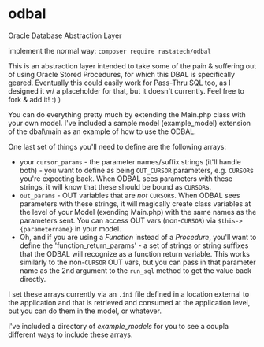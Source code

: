 # odbal
Oracle Database Abstraction Layer

implement the normal way:
  `composer require rastatech/odbal`

This is an abstraction layer intended to take some of the pain & suffering out of using Oracle Stored Procedures, for which this DBAL is specifically geared. Eventually this could easily work for Pass-Thru SQL too, as I designed it w/ a placeholder for that, but it doesn't currently. Feel free to fork & add it! :)  )

You can do everything pretty much by extending the Main.php class with your own model. I've included a sample model (example_model) extension of the dbal\main as an example of how to use the ODBAL. 

One last set of things you'll need to define are the following arrays:
- your `cursor_params` - the parameter names/suffix strings (it'll handle both) - you want to define as being `OUT_CURSOR` parameters, e.g. `CURSOR`s you're expecting back. When ODBAL sees parameters with these strings, it will know that these should be bound as `CURSOR`s. 
- `out_params` - OUT variables that are *not* `CURSOR`s. When ODBAL sees parameters with these strings, it will magically create class variables at the level of your Model (exending Main.php) with the same names as the parameters sent. You can access OUT vars (non-`CURSOR`) via `$this->{parametername}` in your model.
- Oh, and if you are using a _Function_ instead of a _Procedure_, you'll want to define the 'function_return_params' - a set of strings or string suffixes that the ODBAL will recognize as a function return variable. This works similarly to the non-`CURSOR` OUT vars, but you can pass in that parameter name as the 2nd argument to the `run_sql` method to get the value back directly.  

 
I set these arrays currently via an `.ini` file defined in a location external to the application and that is retrieved and consumed at the application level, but you can do them in the model, or whatever. 

I've included a directory of _example_models_ for you to see a coupla different ways to include these arrays. 

